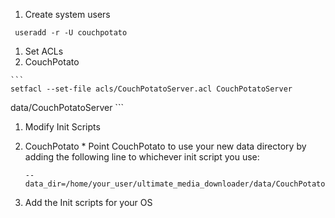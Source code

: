 1. Create system users

  ```
   useradd -r -U couchpotato
  ```

1. Set ACLs
  1. CouchPotato

    ```
    setfacl --set-file acls/CouchPotatoServer.acl CouchPotatoServer
data/CouchPotatoServer
    ```

1. Modify Init Scripts
  1. CouchPotato
    * Point CouchPotato to use your new data directory by adding the
following line to whichever init script you use:

      ```
      --data_dir=/home/your_user/ultimate_media_downloader/data/CouchPotatoServer
      ```

1. Add the Init scripts for your OS
